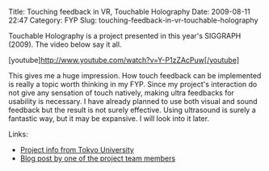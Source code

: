 Title: Touching feedback in VR, Touchable Holography
Date: 2009-08-11 22:47
Category: FYP
Slug: touching-feedback-in-vr-touchable-holography

Touchable Holography is a project presented in this year's SIGGRAPH
(2009). The video below say it all.

[youtube]http://www.youtube.com/watch?v=Y-P1zZAcPuw[/youtube]

This gives me a huge impression. How touch feedback can be implemented
is really a topic worth thinking in my FYP. Since my project's
interaction do not give any sensation of touch natively, making ultra
feedbacks for usability is necessary. I have already planned to use both
visual and sound feedback but the result is not surely effective. Using
ultrasound is surely a fantastic way, but it may be expansive. I will
look into it later.

Links:

-   [Project info from Tokyo University][]
-   [Blog post by one of the project team members][]

  [Project info from Tokyo University]: http://www.alab.t.u-tokyo.ac.jp/~siggraph/09/TouchableHolography/SIGGRAPH09-TH.html
  [Blog post by one of the project team members]: http://experienceinformation.blogspot.com/2009/08/touchable-holography-they-managed-to.html
